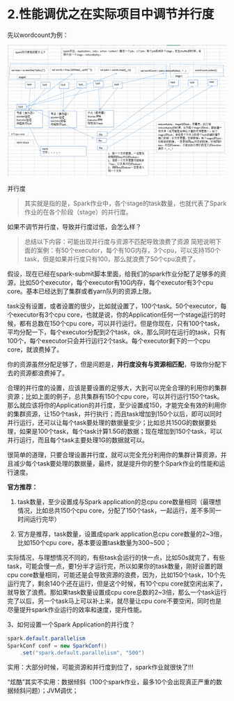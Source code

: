 # 2.性能调优之在实际项目中调节并行度

先以wordcount为例：

![并行度说明](assets/2.png)

并行度
> 其实就是指的是，Spark作业中，各个stage的task数量，也就代表了Spark作业的在各个阶段（stage）的并行度。

如果不调节并行度，导致并行度过低，会怎么样？
> 总结以下内容：可能出现并行度与资源不匹配导致浪费了资源
> 简短说明下面的案例：有50个executor，每个有10G内存，3个cpu，可以支持150个task，但是如果并行度只有100，那么就浪费了50个cpu浪费了。

假设，现在已经在spark-submit脚本里面，给我们的spark作业分配了足够多的资源，比如50个executor，每个executor有10G内存，每个executor有3个cpu core。基本已经达到了集群或者yarn队列的资源上限。

task没有设置，或者设置的很少，比如就设置了，100个task。50个executor，每个executor有3个cpu core，也就是说，你的Application任何一个stage运行的时候，都有总数在150个cpu core，可以并行运行。但是你现在，只有100个task，平均分配一下，每个executor分配到2个task，ok，那么同时在运行的task，只有100个，每个executor只会并行运行2个task。每个executor剩下的一个cpu core，就浪费掉了。

你的资源虽然分配足够了，但是问题是，**并行度没有与资源相匹配**，导致你分配下去的资源都浪费掉了。

合理的并行度的设置，应该是要设置的足够大，大到可以完全合理的利用你的集群资源；比如上面的例子，总共集群有150个cpu core，可以并行运行150个task。那么就应该将你的Application的并行度，至少设置成150，才能完全有效的利用你的集群资源，让150个task，并行执行；而且task增加到150个以后，即可以同时并行运行，还可以让每个task要处理的数据量变少；比如总共150G的数据要处理，如果是100个task，每个task计算1.5G的数据；现在增加到150个task，可以并行运行，而且每个task主要处理1G的数据就可以。

很简单的道理，只要合理设置并行度，就可以完全充分利用你的集群计算资源，并且减少每个task要处理的数据量，最终，就是提升你的整个Spark作业的性能和运行速度。

**官方推荐：**
1. task数量，至少设置成与Spark application的总cpu core数量相同（最理想情况，比如总共150个cpu core，分配了150个task，一起运行，差不多同一时间运行完毕）

2. 官方是推荐，task数量，设置成spark application总cpu core数量的2~3倍，比如150个cpu core，基本要设置task数量为300~500；

实际情况，与理想情况不同的，有些task会运行的快一点，比如50s就完了，有些task，可能会慢一点，要1分半才运行完，所以如果你的task数量，刚好设置的跟cpu core数量相同，可能还是会导致资源的浪费，因为，比如150个task，10个先运行完了，剩余140个还在运行，但是这个时候，有10个cpu core就空闲出来了，就导致了浪费。那如果task数量设置成cpu core总数的2~3倍，那么一个task运行完了以后，另一个task马上可以补上来，就尽量让cpu core不要空闲，同时也是尽量提升spark作业运行的效率和速度，提升性能。

3、如何设置一个Spark Application的并行度？
```java
spark.default.parallelism 
SparkConf conf = new SparkConf()
	.set("spark.default.parallelism", "500")
```
实用：大部分时候，可能资源和并行度到位了，spark作业就很快了!!!

“炫酷”其实不实用：数据倾斜（100个spark作业，最多10个会出现真正严重的数据倾斜问题）；JVM调优；
